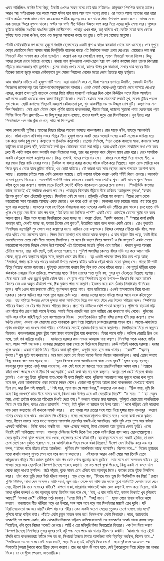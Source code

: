 এবার দার্জিলিঙে ক’দিন ঠাসা ভিড়, ঠান্ডাটা এখনও সহ্যের মধ্যে তাই রাত ন’টাতেও  মানুষজন গিজগিজ করছে ম্যালে। আরও আধ ঘণ্টাখানেক পরে আস্তে আস্তে ফাঁকা হবে ম্যাল আর ম্যাল সংলগ্ন রাস্তা। এর পরেও অবশ্য ম্যালের ধারে ধারে পাইন কাঠের বেঞ্চে হাতে গোনা কয়েক জন পর্যটক জড়সড় হয়ে বসে থাকে ঠান্ডা উপভোগ করবার জন্য। তাদের মধ্যে এক চাদরের ভিতর যুগলও থাকে। ঘণ্টার পর ঘণ্টা শীত উড়িয়ে উষ্ণতা ভাগ করে নিতে এদের জুড়ি মেলা ভার। পুজোর ছুটিতে দার্জিলিং মধ্যবিত্ত বাঙালির হ্যাপি ডেস্টিনেশন। পাহাড় এখন শান্ত, তপ্ত বালিতে খই ফোটার মতো করে ক্ষোভে ফুটছে হাতে গোনা ক’জন, তবে এত মানুষের আনন্দের কাছে তা তুচ্ছ। তাই ঢল নেমেছে মানুষের।  
   
    
   
  পাঁচটা মোটরবাইকে দশ জনের হুজুগে বাঙালি ছেলেমেয়ের একটা গ্রুপ এ বারও কলকাতা থেকে চলে এসেছে। শেষ দুপুরে ঘোড়া জ্যোতিকে নিয়ে আসার সময় পিডব্লিউডি বাংলোর কাছে এই টিমটাকে কল্যাণ প্রথম দেখেছে। মেয়েরাও লম্বা লম্বা সিগারেট টেনে গলগল করে ধোঁয়া ছাড়ছিল। কল্যাণ এক বার ভেবেছিল বলবে, ম্যালে সিগারেট খাওয়া নিষেধ। কিন্তু ওদের চেহারা দেখে পিছিয়ে এসেছে। মাথায় লাল ঝুঁটিওয়ালা একটি ছেলে ইয়া লম্বা একটা ক্যামেরা নিয়ে ঢালের কিনারায় দাঁড়িয়ে কাঞ্চনজঙ্ঘার ছবি তুলছিল। চুলের বাহার দেখার মতো, কানের উপর চুল কামানো, মাথার মাঝ বরাবর ইঞ্চি তিনেক জায়গা জুড়ে লালচে কোঁকড়ানো চুল সোজা শিয়ালের লেজের মতো নেমে গিয়েছে ঘাড় ছাড়িয়ে।  
   
    
     
    
   
  আম বাঙালির চাইতে এই হুজুগে পার্টি ভাল। এরা দামাদামি করে না, টাকা পয়সার ব্যাপারে উদাসীন, যেমনটা উদাসীন নিজেদের জামাকাপড় আর আশেপাশের মানুষজনের ব্যাপারে। একটা রেস্তরাঁ থেকে একটু আগেই নেমে আসতে দেখেছে এদের, কল্যাণ তখন দুটো বাচ্চাকে ঘোড়ার পিঠে বসিয়ে সানসেট লাউঞ্জের দিক থেকে কিউরিও শপের দিকে আসছিল। এই দলের একটি মেয়েকে দেখে কল্যাণ কিছুটা বিভোর। লম্বাটে চেহারার সঙ্গে মানানসই লম্বাটে মুখ, লাবণ্য চুঁইয়ে পড়ছে মুখ থেকে। ছোট্ট কপালের পিছনেই একরাশ কোঁকড়ানো চুল, খুব আকর্ষণীয় বড় বড় উজ্জ্বল চোখ দুটি। কল্যাণ ওর নাম দিল সিলভিয়া। সেই প্রথম যৌবন থেকে পূর্ণিমা রাতের কাঞ্চনজঙ্ঘা, শীতের তিস্তা, পাইনের সূচালো পাতা থেকে ঝরে পড়া শিশির কিংবা নীল প্রজাপতি— যা কিছু সুন্দর দেখে এসেছে, তাদের সঙ্গেই জুড়ে নেয় সিলভিয়াকে। খুব ইচ্ছে করে সিলভিয়াকে এক বার ছুঁয়ে দেখবে, সত্যি না কি কল্পনা!    
   
    
     
    
   
  আজ কোজাগরী পূর্ণিমা। ম্যালের পিছনে চাঁদের আলোয় ভাসছে কাঞ্চনজঙ্ঘা। রাত সাড়ে ন’টা, পাহাড়ে অনেকটাই রাত। ফাঁকা ম্যালে কবি ভানু ভক্তর স্ট্যাচুর নীচে হুজুগে দলের একটি মেয়ে ওদেরই দলের একটি ছেলেকে জড়িয়ে ধরে চক করে একটা চুমু খেল। কল্যাণের গা চিড়বিড় করে ওঠে। ছেলেটি সিড়িঙ্গে, পিছন থেকে কামানো মাথা, কপালের উপর কার্টুনের মতো চুলের ছাঁট, ফ্যাটফেটে ফর্সা মুখে মৌচাকের মতো লম্বা দাড়ি। অন্য একটি ছেলে মোবাইলে কথা শেষ করে দ্রুত কী একটা কানে কানে বলাবলি করল নিজেদের মধ্যে, তার পর দুড়দাড় করে দৌড়াল ম্যাল রোড ধরে। দেখে সাময়িক একটা কৌতূহল জাগে কল্যাণের মনে। কিন্তু  তখনই  খদ্দের পেয়ে যায় সে।   
  রাতের সঙ্গে পাল্লা দিয়ে বাড়ছে শীত, এ বার ঘোড়া নিয়ে বাড়ি ফেরার সময়। টুকটাক যা বাজার করার কাজের ফাঁকে ফাঁকে করে নিয়েছে। ম্যাল রোড পেরিয়ে ডান দিকে ঘুরে ও নেমে যাবে ভুটিয়া বস্তিতে, ওর ছোট্ট বাড়িতে। বৌ ভাবনা আর সাত বছরের ছেলে পালডেন অপেক্ষা করে আছে। প্রত্যাশার চাইতে আজ বেশি রোজগার হয়েছে। তাই কাজের ফাঁকে কল্যাণ একটা পাঁইট কিনে এনেছে। কয়েকটা হালকা চুমুকও দিয়েছে।  অনেকটাই অবশিষ্ট আছে বোতলে। জ্যোতি আজ খেটেছে খুব। তাই স্যাডল খুলে নিজের কাঁধে তুলে নেয় কল্যাণ। লাগাম ছেড়ে দিতেই জ্যোতি হাঁটতে থাকে ম্যাল রোডের চেনা রাস্তায়।   
  পিডব্লিউডি বাংলোর কাছে আসতেই ওই দলটাকে দেখতে পায় সে। পাহাড়ের কিনারায় দাঁড়িয়ে নীচে তাকিয়ে ‘অ্যাম্বুলেন্স বুলাও’, ‘ফায়ার ব্রিগেড বুলাও’ বলে চেঁচামেচি জুড়ছে। সিলভিয়া নেই সে দলে। তড়িঘড়ি এগিয়ে যায় কল্যাণ। নীচের ঝোপ থেকে কাতরানোর ক্ষীণ আওয়াজ আসছে একটি মেয়ের। ধক করে ওঠে ওর বুক। সিলভিয়া পড়ে গিয়েছে নীচে! ধাঁই করে বুদ্ধি খুলে যায় কল্যাণের। স্যাডলের সঙ্গে জ্যোতিকে বাঁধার জন্য হাত দশেকের একটা দড়ি পেঁচিয়ে রাখা থাকে। দ্রুত হাতে দড়ি খুলে সে ছুড়ে দেয় নীচে, তার পর বলে, ‘‘টর্চ হ্যায় ক্যা কিসিকে পাস?’’ একটি মেয়ে  মোবাইল ফোনের সুইচ অন করে আলো জ্বালে। নীচে পড়ে যাওয়া সিলভিয়াকে দেখা যাচ্ছে না। কল্যাণ চেঁচায়, ‘‘রস্‌সি পকড়ো।’’  
  ‘‘আরে কাহাঁ রস্‌সি পকড়ো ভাই, দেখাই যাচ্ছে না, ফায়ার ব্রিগেড কো বুলাও’’, উত্তেজিত ভাবে বলে দলের একটি ছেলে।  
  চোখ বুঝতেই সিলভিয়ার যন্ত্রণাক্লিষ্ট মুখ ভেসে ওঠে কল্যাণের মনে। নাড়িয়ে দেয় কল্যাণকে। নিজের কোমরে পেঁচিয়ে দড়ি বাঁধে, অন্য প্রান্ত ধরিয়ে দেয় ছেলেদের হাতে। পিছন ফিরে আগাছা ধরে নামতে থাকে কল্যাণ। এ বার দড়িতে টান পড়ে, যতটা নীচে ভেবেছিল তার চেয়ে বেশি নীচে পড়েছে সিলভিয়া। তা হলে কি কল্যাণ ফিরে আসবে? ও কি কাপুরুষ? একটা মেয়ের কাতরানো আওয়াজ পিছনে ফেলে উঠে আসবে? এই হট্টগোলের মধ্যেই পুলিশ এসে হাজির।  
  কল্যাণ ঝুলন্ত অবস্থায় চেঁচিয়ে জানায়, তার  দড়ি ছোট, তাই নামতে পারছে না। পুলিশ আসামির কোমরে বাঁধার দড়ি বার করে আনে গাড়ি থেকে, জুড়ে দেয় কল্যাণের দড়ির সঙ্গে, কল্যাণ নেমে যায় নীচে।   
  বড় একটা পাথরের উপর চিত হয়ে পড়ে আছে সিলভিয়া, গলার স্কার্ফ আর গায়ের জ্যাকেট উপরে ঝোপের কাঁটায় আটকে ছেঁড়া খাতার মতো ঝুলছে সে। গায়ের টি-শার্ট ছিঁড়ে গিয়েছে কয়েক জায়গায়। ফুটফুটে জ্যোৎস্নায় কল্যাণ বিন্দু বিন্দু রক্ত দেখে কাঁধের কাছে। এক মুহূর্ত দাঁড়িয়ে থাকে ঝকঝকে চেহারার দিকে তাকিয়ে, পদ্মপাতার মতো বিশাল চোখের পাতা দুটো বন্ধ, সুন্দর মুখ বেঁকেচুরে গিয়েছে যন্ত্রণায়। বেঁচে আছে তো! এক মুহূর্তে বুকটা কেঁপে যায়। সে ঝুঁকে পড়ে সিলভিয়ার মুখের উপরে— নিঃশ্বাস কি থেমে আছে? কিসের যেন এক অদ্ভুত ঝাঁঝালো গন্ধ, ঠিক বুঝতে পারে না কল্যাণ। ইতস্তত করে কান ঠেকায় সিলভিয়ার বাঁ দিকের বুকে। হাসি খেলে যায় কল্যাণের ঠোঁটে, হৃৎস্পন্দন শুনতে পায়। জ্ঞান হারিয়েছে। এখনই হাসপাতালে নিয়ে যাওয়া দরকার। কোমর জড়িয়ে ধরে ওকে তুলে ধরার চেষ্টা করে। কাদার তালের মতো গড়িয়ে পড়ার আগে ওকে কাঁধে তুলে নেয়। হাত বাড়িয়ে উপরের ঝোপে ঝুলতে থাকা স্কার্ফ টেনে নিয়ে শক্ত করে বেঁধে নেয় নিজের শরীরের সঙ্গে। সিলভিয়ার শরীরের উষ্ণতা সে টের পায় নিজের শরীরের ভিতর। প্রত্যাশার চাইতেও বেশি পাওয়া কল্যােণর। পুলিশের বাড়ানো দড়ি ধরে দাঁতে দাঁত চেপে উঠে আসে উপরে। সবাই মিলে ধরাধরি করে ওকে নামিয়ে নেয় কল্যাণের কাঁধ থেকে। পুলিশের গাড়ি আর বাইক বাহিনী ছুটে চলে হাসপাতালের দিকে।  
  জ্যোতিকে নিয়ে ভুটিয়া বস্তির রাস্তায় হাঁটা দেয় কল্যাণ। তখন উঠতি যৌবন, এমনই এক জ্যোৎস্না রাতে ভাবনাকে প্রথম নিয়ে গিয়েছিল লেবংয়ের রাস্তায় পাইন বনে। আলো-আঁধারিতে প্রথম দেখেছিল ওর ধবধবে সাদা শরীর। সেদিনকার মতোই রোমাঞ্চ ফিরে আসে কল্যাণের। সিলভিয়াকে নিয়ে সে কল্পনায় বিভোর। কাঞ্চনজঙ্ঘার তুষার ছুঁয়ে আসা ঠান্ডা বাতাস ছুঁয়ে যায় কল্যাণকে। ফিরে আসে বাড়ি। ভাগ্যিস জ্যোতি ছিল ওর সঙ্গে, তাই পথ হারিয়ে যায়নি।     
  মাঝরাতে দরজার কড়া নাড়ার আওয়াজ পায় কল্যাণ। সিলভিয়া ওকে ডাকছে পাইন বনে, আরও স্পষ্ট ওর ডাক। ভাবনার জোরালো ধাক্কা খেয়ে সে উঠে বসে বিছানায়। কেউ সত্যিই ডাকছে দরজায়। দরজা খুলে অবাক। একরাশ বিরক্তি নিয়ে দাঁড়িয়ে জনা দুই পুলিশ, এক্ষুনি যেতে হবে সদর থানায়।  
  ‘‘কেন?’’  
  ‘‘বড়বাবু বুলায়া।’’ ঘুম ছুটে যায় কল্যাণের। মনে মনে ভেবে নেয় বিগত কয়েক দিনের নিজের কাজকর্মগুলো। নাহ! তেমন অন্যায় কিছু করেছে বলে মনে পড়ছে না।  
    
  ‘‘তুনে কিসকো দেখা আলভিরাকো ধাক্কা দেতে হুয়ে?’’ হুঙ্কার ছাড়ে বড়বাবু।   
  বড়বাবুর হুঙ্কার বুঝতে একটু সময় লাগে ওর, এবং সেই সঙ্গে সে জানতে পারে তার সিলভিয়ার আসল নাম। ‘‘ম্যায়নে কাঁহা দেখা! পহেলে সে হি নীচে থি ওহ লড়কি’’, একই কথা বার বার বলে কল্যাণ।  
  স্বপ্নের রেশ কেটে গিয়েছে থানায় ঢুকেই। এখন শুধু চিন্তা, পুলিশের হাত থেকে কী ভাবে নিষ্কৃতি পাবে! পুলিশের আলোচনা আর হুজুগে দলের কথা শুনে মনে হল, কেউ আলভিরাকে ধাক্কা দিয়েছে পিছন থেকে। কোজাগরী পূর্ণিমার আলো মাখা কাঞ্চনজঙ্ঘা দেখতেই বিভোর ছিল সে, আর ঠিক ওই সময়েই... 
  ‘‘নহি স্যর, ম্যায় বাদ মে আয়া উধার,’’ কল্যাণের এক কথা।  
  ‘‘ঠিক হ্যায়, তুমি কি অন্য কিছু দেখেছ? মানে নীচে নামার আগে, কিংবা যখন উপরে এলে ওই মেয়েটিকে নিয়ে?’’ 
  ‘‘না স্যর।’’  
  ‘‘ক্যা বেকুব হ্যায়, কোই ক্রাইম করে তো আঁখোমে দিখাই দেতা হ্যায়।’’ কল্যাণ পড়েছে মহা ফ্যাসাদে, ফুটফুটে জ্যোৎস্নায় আলভিরাকে নিয়ে সে ব্যস্ত ছিল, কারও চোখে তাকায়নি!  
  ‘‘স্যর, উহাঁ পুলিশ থা ম্যায়নে যব উপর আয়া।’’ পাশে দাঁড়িয়ে ছোট দারোগা ঘাড় নেড়ে কল্যাণের এই কথাকে সমর্থন করে।    
  রাত গড়ায় আর রাতের সঙ্গে পাল্লা দিয়ে হুঙ্কার বাড়ে বড়বাবুর। কল্যাণ থানার মেঝেয় বসে থাকে  দেওয়ালে পিঠ ঠেকিয়ে। দলের ছেলেমেয়েগুলোও থানাতে বসে। ওদের কথা থেকে বুঝতে পারে, নীলেশ নামের ওদের মধ্যে সবচেয়ে সাদামাটা ছেলেটির বান্ধবী এই আলভিরা। বাকি দুটি মেয়ে পুষ্প আর কনিষ্কা এসকর্ট সার্ভিসের। নির্দিষ্ট কারও বান্ধবী নয়। সঙ্গে এসেছে দলটার, টাকা রোজগার আর মুফতে দেদার ফুর্তি। এদের নিয়েই ঘোঁট পাকিয়েছে সমস্যা। বড়বাবুর টেবিলের উল্টো দিকে টানা বেঞ্চে লাইন দিয়ে বসে আছে ছেলেমেয়েগুলো। মেয়ে দুটোর মাথা ঝুলে পড়েছে ঘাড় থেকে, ছেলেদের চোখে ফাঁকা দৃষ্টি। বড়বাবুর সামনে তো সব্বাই হাজির, তা হলে চোখ দেখে কেন বুঝতে পারছেন না, কে আলভিরাকে পিছন থেকে ধাক্কা দিয়েছে!  
  নীলেশ যেন বিড়বিড় করে এক বার বলল, ‘‘চাঁদের গায়ে হাঁটতে চাইত আলভিরা। পূর্ণিমার চাঁদ আলভিরার কাছে ফ্যান্টাসি। বিশেষ করে...’’ নিজের হুঙ্কারের মধ্যে কথাটা বড়বাবু শুনতে পেল বলে মনে হল না কল্যাণের।   
  এই দলের আরও একটি মেয়ে আর তিনটি ছেলে ভানুভক্তের স্ট্যাচুর নীচে ম্যালে ঘুরছিল, তার পর ফোন পেয়ে দুড়দাড় করে ছুটেছে। তার মানে ওরা সন্দেহের বাইরে। চুমু খাওয়া মেয়ে আর ছেলেটিকে বিলক্ষণ চিনেছে পারছে কল্যাণ। সে এত ক্ষণে বুঝে গিয়েছে, কিছু একটা না বললে থানা থেকে ছাড়া পাওয়া মুশকিল। উঠে দাঁড়ায়, বুকে সাহস এনে এগিয়ে যায় বড়বাবুর দিকে। কানের কাছে ঝুঁকে ফিসফিস করে।  
  চটাং করে তুড়ি মেরে উঠে দাঁড়ায় বড়বাবু।  ঘাড় নেড়ে বলে, ‘‘বিপদে পড়ে তুম ভি ডিটেকটিভ বন গিয়া!’’ চোখে খুশির ঝিলিক, আধা কেস সল্ভড। বাকি আধা, ক্রুর চোখে বেঞ্চে বসা বাকি চার জনের মুখে সার্চলাইট ফেলার মতো দেখে নেয়, নীলেশ কি তবে সন্দেহের বাইরে?  
  যাগগে বাব্বা, দারোগার ভাষাতেই আধা কেস কল্যাণই সল্ভ করে দিয়েছে, বাকি আধা পুলিশ করুক! এ বার বড়বাবুর কাছে মিনমিন করে বলে সে, ‘‘স্যর, এ বার আমি যাই, ভাবনা নিশ্চয়ই খুব দুশ্চিন্তায় আছে!’’ 
  ‘‘ভাবনা কে?’’ খেঁকিয়ে ওঠে বড়বাবু। 
  ‘‘মেরা বিবি।’’  
  ‘‘ওহ! যাও।’’  
    
  ছাড়া পেয়ে থানার বাইরে আসে কল্যাণ। মাঝরাতের শীত ঝাঁপিয়ে পড়ে ওর উপরে, সঙ্গে সঙ্গে মনে পড়ে যায় সিলভিয়ার মায়াবি চোখ দুটো। যদি চিরদিনের মতো বন্ধ হয়ে যায়? কেঁপে যায় ওর শরীর। কেন একটা অচেনা মেয়ের মৃত্যুভয় চেপে বসেছে তার মনে? গুলিয়ে যাচ্ছে বাড়ির রাস্তা। পাঁইটে একটা চুমুক মারলে ভাল হত! নিদেনপক্ষে একটা সিগারেট। আরে, জ্যাকেটের পকেটেই তো আছে একটা, কাঁধ থেকে সিলভিয়াকে গাড়িতে নামিয়ে রাখতেই ওর জ্যাকেটের পকেট থেকে রাস্তায় পড়ে গিয়েছিল, ওটা তুলে নিজের পকেটে রেখেছে। 
  অ্যাঁ! এ তো মণিপুরি গাঁজা সিগারেটের ভিতরে। এক টান দিয়ে কল্যাণ বিলক্ষণ চিনেছে সিলভিয়ার সুন্দর মুখের সেই কটু গন্ধ! মনে পড়ে যায় থানায় নীলেশের কথাটা। ‘আকাশের গায়ে হেঁটে চাঁদনি রাতে কাঞ্চনজঙ্ঘায় উঠলে মন্দ হয় না, সিগারেট টানতে টানতে আলভিরা নাকি বিড়বিড় করছিল, বিশেষ করে...’  সিলভিয়াকে তাদের দলের কেউ ধাক্কা দেয়নি, পড়ে গিয়েছে এই মণিপুরি কিক খেয়ে!   
  ছ্যাঃ থু! প্রবল আক্রোশে লম্বা সিগারেটা টুকরো টুকরো করে ছিঁড়ে ফেলে কল্যাণ। তার পর হঠাৎ কী মনে হতে, সেই টুকরোগুলো নিয়ে দৌড়ে যায় থানার দিকে। সে যে খুঁজে পেয়েছে আততায়ীকে।